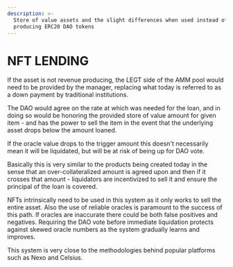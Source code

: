 ```yaml
---
description: >-
  Store of value assets and the slight differences when used instead of revenue
  producing ERC20 DAO tokens
---
```


# NFT LENDING

If the asset is not revenue producing, the LEGT side of the AMM pool would need to be provided by the manager, replacing what today is referred to as a down payment by traditional institutions. &#x20;

The DAO would agree on the rate at which was needed for the loan, and in doing so would be honoring the provided store of value amount for given item - and has the power to sell the item in the event that the underlying asset drops below the amount loaned.

If the oracle value drops to the trigger amount this doesn't necessarily mean it will be liquidated, but will be at risk of being up for DAO vote.

Basically this is very similar to the products being created today in the sense that an over-collateralized amount is agreed upon and then if it crosses that amount - liquidators are incentivized to sell it and ensure the principal of the loan is covered.

NFTs intrinsically need to be used in this system as it only works to sell the entire asset. Also the use of reliable oracles is paramount to the success of this path. If oracles are inaccurate there could be both false positives and negatives.  Requiring the DAO vote before immediate liquidation protects against skewed oracle numbers as the system gradually learns and improves.

This system is very close to the methodologies behind popular platforms such as Nexo and Celsius. &#x20;
